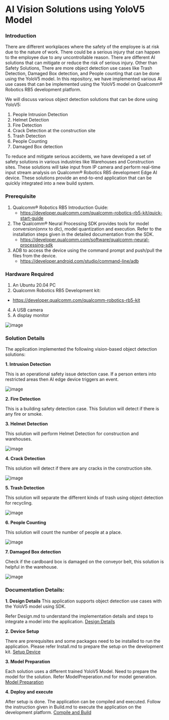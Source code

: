 ﻿# AI Vision Solutions using YoloV5 Model

### Introduction
There are different workplaces where the safety of the employee is at risk due to the nature of work. There could be a serious injury that can happen to the employee due to any uncontrollable reason. There are different AI solutions that can mitigate or reduce the risk of serious injury.
Other than Safety Solutions, There are more object detection use cases like Trash Detection, Damaged Box detection, and People counting that can be done using the YoloV5 model.
In this repository, we have implemented various AI use cases that can be implemented using the YoloV5 model on Qualcomm® Robotics RB5 development platform.

We will discuss various object detection solutions that can be done using YoloV5:
1. People Intrusion Detection
2. Helmet Detection
3. Fire Detection
4. Crack Detection at the construction site
5. Trash Detection
6. People Counting
7. Damaged Box detection

To reduce and mitigate serious accidents, we have developed a set of safety solutions in various industries like Warehouses and Construction sites. These solutions will take input from IP camera and perform real-time input stream analysis on Qualcomm® Robotics RB5 development Edge AI device. These solutions provide an end-to-end application that can be quickly integrated into a new build system.

### Prerequisite
1.  Qualcomm® Robotics RB5 Introduction Guide: 
    * https://developer.qualcomm.com/qualcomm-robotics-rb5-kit/quick-start-guide
2.  The Qualcomm® Neural Processing SDK provides tools for model conversion(onnx to dlc), model quantization and execution. 
Refer to the installation steps given in the detailed documentation from the SDK.
    * https://developer.qualcomm.com/software/qualcomm-neural-processing-sdk
3.  ADB to access the device using the command prompt and push/pull the files from the device.
    * https://developer.android.com/studio/command-line/adb

### Hardware Required

1.	An Ubuntu 20.04 PC
2.	Qualcomm Robotics RB5 Development kit:
   * https://developer.qualcomm.com/qualcomm-robotics-rb5-kit
4.	A USB camera
5.	A display monitor

![image](https://user-images.githubusercontent.com/131336334/237058961-9a0825db-8873-441b-abe2-8a62d5a0f85e.png)

### Solution Details
The application implemented the following vision-based object detection solutions:

**1. Intrusion Detection**

This is an operational safety issue detection case. If a person enters into restricted areas then AI edge device triggers an event.

![image](https://github.com/quic/sample-apps-for-robotics-platforms/assets/131336334/b2a395f7-f2c9-4b7f-a671-00bdd78d7936)

**2. Fire Detection**

This is a building safety detection case. This Solution will detect if there is any fire or smoke. 

**3. Helmet Detection**

This solution will perform Helmet Detection for construction and warehouses.

![image](https://github.com/quic/sample-apps-for-robotics-platforms/assets/131336334/20f9d920-924c-4207-9441-9641322c8412)

**4. Crack Detection**

This solution will detect if there are any cracks in the construction site.

![image](https://github.com/quic/sample-apps-for-robotics-platforms/assets/131336334/b140330f-12e6-4f63-b83f-88dd5708f086)

**5. Trash Detection**

This solution will separate the different kinds of trash using object detection for recycling.

![image](https://github.com/quic/sample-apps-for-robotics-platforms/assets/131336334/b97c496c-d66a-46da-a8eb-c20d02ad1f4e)

**6. People Counting**

This solution will count the number of people at a place. 

![image](https://github.com/quic/sample-apps-for-robotics-platforms/assets/131336334/beaccd8e-67a2-4319-9582-c8f983f70aaf)

**7. Damaged Box detection**

Check if the cardboard box is damaged on the conveyor belt, this solution is helpful in the warehouse.

![image](https://github.com/quic/sample-apps-for-robotics-platforms/assets/131336334/79d40399-d8a5-47f6-bb0d-d0e9e64a4195)

### Documentation Details:

**1. Design Details**
This application supports object detection use cases with the YoloV5 model using SDK.

Refer Design.md to understand the implementation details and steps to integrate a model into the application.
[Design Details](./docs/DesignDetails.md)

**2. Device Setup**

There are prerequisites and some packages need to be installed to run the application. Please refer Install.md to prepare the setup on the development kit.
[Setup Device](./docs/SetupDevice.md)

**3. Model Preparation**

Each solution uses a different trained YoloV5 Model. Need to prepare the model for the solution. Refer ModelPreperation.md for model generation.
[Model Preparation](./docs/ModelPreperation.md)

**4. Deploy and execute**

After setup is done. The application can be compiled and executed. Follow the instruction given in Build.md to execute the application on the development platform.
[Compile and Build](./docs/Build.md)
